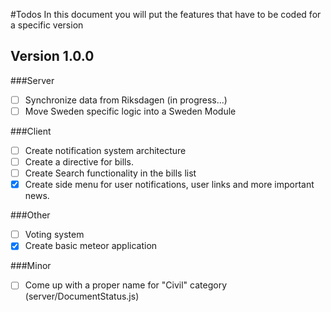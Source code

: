 #Todos
In this document you will put the features that have to be coded for a specific version

## Version 1.0.0
###Server
- [ ] Synchronize data from Riksdagen (in progress...)
- [ ] Move Sweden specific logic into a Sweden Module

###Client
- [ ] Create notification system architecture
- [ ] Create a directive for bills.
- [ ] Create Search functionality in the bills list
- [x] Create side menu for user notifications, user links and more important news.

###Other
- [ ] Voting system
- [x] Create basic meteor application

###Minor
- [ ] Come up with a proper name for "Civil" category (server/DocumentStatus.js)

